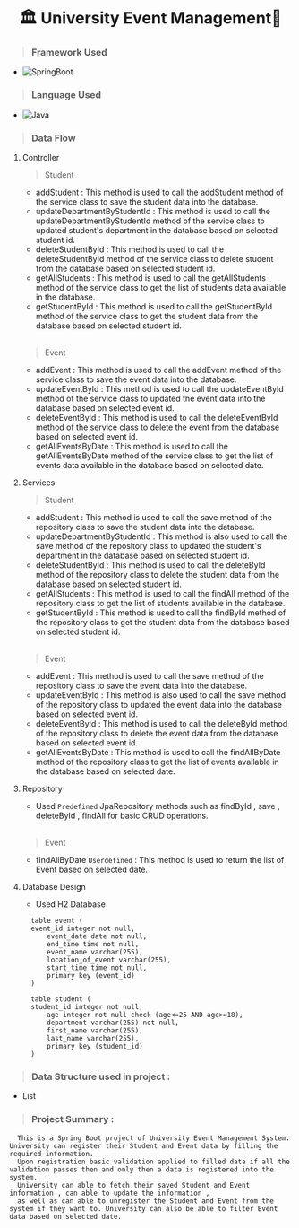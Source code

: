 <h1 align="center">🏛️ University Event Management🌈</h1>

>### Framework Used 
 * ![SpringBoot](https://img.shields.io/badge/SpringBoot-White?style=flat&logoColor=Blue)

>### Language Used
* ![Java](https://img.shields.io/badge/Java-White?style=flat&logoColor=Blue)


>### Data Flow
  1. Controller
      <br/>
      > Student
      - addStudent : This method is used to call the addStudent method of the service class to save the student data into the database.
      - updateDepartmentByStudentId : This method is used to call the updateDepartmentByStudentId method of the service class to updated student's department in the database based on selected student id.
      - deleteStudentById : This method is used to call the deleteStudentById method of the service class to delete student from the database based on selected student id.
      - getAllStudents : This method is used to call the getAllStudents method of the service class to get the list of students data available in the database.
      - getStudentById :  This method is used to call the getStudentById method of the service class to get the student data from the database based on selected student id.
        
      <br/>
      
      > Event
      - addEvent : This method is used to call the addEvent method of the service class to save the event data into the database.
      - updateEventById : This method is used to call the updateEventById method of the service class to updated the event data into the database based on selected event id.
      - deleteEventById : This method is used to call the deleteEventById method of the service class to delete the event from the database based on selected event id.
      - getAllEventsByDate : This method is used to call the getAllEventsByDate method of the service class to get the list of events data available in the database based on selected date.
      
  2. Services
      <br/>
      > Student
      - addStudent : This method is used to call the save method of the repository class to save the student data into the database.
      - updateDepartmentByStudentId :  This method is also used to call the save method of the repository class to updated the student's department in the database based on selected student id.
      - deleteStudentById : This method is used to call the deleteById method of the repository class to delete the student data from the database based on selected student id.
      - getAllStudents : This method is used to call the findAll method of the repository class to get the list of students available in the database. 
      - getStudentById :  This method is used to call the findById method of the repository class to get the student data from the database based on selected student id.
      
      <br/>
      
      > Event
      - addEvent : This method is used to call the save method of the repository class to save the event data into the database.
      - updateEventById :  This method is also used to call the save method of the repository class to updated the event data into the database based on selected event id.
      - deleteEventById : This method is used to call the deleteById method of the repository class to delete the event data from the database based on selected event id.
      - getAllEventsByDate : This method is used to call the findAllByDate method of the repository class to get the list of events available in the database based on selected date.
      
  3. Repository
      - Used `Predefined` JpaRepository methods such as findById , save , deleteById , findAll for basic CRUD operations.
        
      <br/>
      
      > Event 
      - findAllByDate `Userdefined` : This method is used to return the list of Event based on selected date.
      
  4. Database Design
      - Used H2 Database
      ```
		table event (
       	event_id integer not null,
        	event_date date not null,
        	end_time time not null,
        	event_name varchar(255),
        	location_of_event varchar(255),
        	start_time time not null,
        	primary key (event_id)
    	)
    	
		table student (
       	student_id integer not null,
        	age integer not null check (age<=25 AND age>=18),
        	department varchar(255) not null,
        	first_name varchar(255),
        	last_name varchar(255),
        	primary key (student_id)
    	)
      ```
   
>### Data Structure used in project :
  - List

>### Project Summary :
```
  This is a Spring Boot project of University Event Management System. University can register their Student and Event data by filling the required information.
  Upon registration basic validation applied to filled data if all the validation passes then and only then a data is registered into the system.
  University can able to fetch their saved Student and Event information , can able to update the information ,
  as well as can able to unregister the Student and Event from the system if they want to. University can also be able to filter Event data based on selected date.
```
